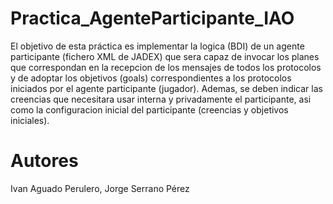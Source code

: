 # Practica_AgenteParticipante_IAO
El objetivo de esta práctica es implementar la logica (BDI) de un agente participante (fichero XML de JADEX) que sera capaz de invocar los planes que correspondan en la recepcion de los mensajes de todos los protocolos y de adoptar los objetivos (goals) correspondientes a los protocolos iniciados por el agente participante (jugador). Ademas, se deben indicar las creencias que necesitara usar interna y privadamente el participante, asi como la configuracion inicial del participante (creencias y objetivos iniciales).

# Autores
Ivan Aguado Perulero, Jorge Serrano Pérez
